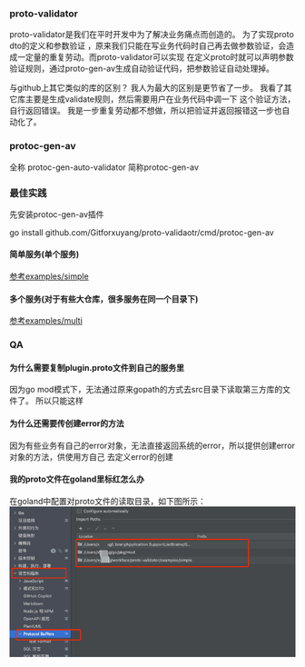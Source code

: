 ### proto-validator
proto-validator是我们在平时开发中为了解决业务痛点而创造的。  为了实现proto dto的定义和参数验证
，原来我们只能在写业务代码时自己再去做参数验证，会造成一定量的重复劳动。而proto-validator可以实现
在定义proto时就可以声明参数验证规则，通过proto-gen-av生成自动验证代码，把参数验证自动处理掉。

与github上其它类似的库的区别？
我人为最大的区别是更节省了一步。 我看了其它库主要是生成validate规则，然后需要用户在业务代码中调一下
这个验证方法，自行返回错误。 我是一步重复劳动都不想做，所以把验证并返回报错这一步也自动化了。


### protoc-gen-av  
全称 protoc-gen-auto-validator 简称protoc-gen-av

### 最佳实践
先安装protoc-gen-av插件

go install github.com/Gitforxuyang/proto-validaotr/cmd/protoc-gen-av


#### 简单服务(单个服务)
[参考examples/simple](examples/simple)

#### 多个服务(对于有些大仓库，很多服务在同一个目录下)
[参考examples/multi](examples/multi)

### QA

#### 为什么需要复制plugin.proto文件到自己的服务里
因为go mod模式下，无法通过原来gopath的方式去src目录下读取第三方库的文件了。 所以只能这样

#### 为什么还需要传创建error的方法
因为有些业务有自己的error对象，无法直接返回系统的error，所以提供创建error对象的方法，供使用方自己
去定义error的创建

#### 我的proto文件在goland里标红怎么办
在goland中配置对proto文件的读取目录，如下图所示：
![img.png](img.png)